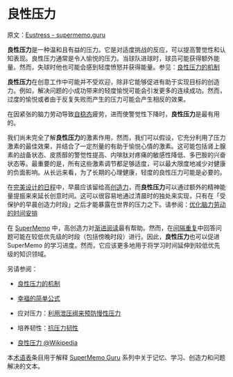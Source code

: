 # 良性压力

原文：[Eustress - supermemo.guru](https://supermemo.guru/wiki/Eustress)

**良性压力**是一种温和且有益的压力。它是对适度挑战的反应，可以提高警觉性和认知表现。良性压力通常是令人愉悦的压力。当球队进球时，球员可能获得额外能量。然而，失球时他也可能会感到轻度愤怒并获得能量。参见：[良性压力的机制](https://supermemo.guru/wiki/Mechanics_of_eustress)

**良性压力**在创意工作中可能并不受欢迎，除非它能够促进有助于实现目标的创造力。例如，解决问题的小成功带来的轻度愉悦可能会引发更多的连续成功。然而，过度的愉悦或者由于反复失败而产生的压力可能会产生相反的效果。

在因紧张的脑力劳动导致[自稳态](https://supermemo.guru/wiki/Homeostatic)疲劳，进而使警觉性下降时，**良性压力**是最有用的。

我们尚未完全了解**良性压力**的激素作用，然而，我们可以假设，它充分利用了压力激素的最佳效果，并结合了一定剂量的有助于愉悦心情的激素。这可能包括肾上腺素的战备状态、皮质醇的警觉性提高、内啡肽对疼痛的敏感性降低、多巴胺的兴奋状态等。最重要的是，所有这些激素调节都足够适度，可以最大限度地减少对健康的负面影响。从长远来看，为了长期的心理健康，轻度的良性压力可能是必要的。

在[完美设计的日程](https://supermemo.guru/wiki/Planning_a_perfect_productive_day_without_stress)中，早晨应该留给高[创造力](https://supermemo.guru/wiki/Creativity)，而**良性压力**可以通过额外的精神能量提振来来延长创意时间。这可以很容易地通过清晨时的独处来实现，只有在「受保护的早晨创造力时段」之后才能暴露在世界的压力之下。请参阅：[优化脑力劳动的时间安排](https://supermemo.guru/wiki/Optimizing_the_timing_of_brainwork)

在 [SuperMemo](https://supermemo.guru/wiki/SuperMemo) 中，高创造力对[渐进阅读](https://supermemo.guru/wiki/Incremental_reading)最有帮助。然而，在[间隔重复](https://supermemo.guru/wiki/Spaced_repetition)中回答问题可能在较低优先级的时段（包括傍晚时段）进行。因此，**良性压力**也可以促进 SuperMemo 的学习进度。然而，它应该更多地用于将学习时间延伸到较低优先级的知识领域。

另请参阅：

- [良性压力的机制](https://supermemo.guru/wiki/Mechanics_of_eustress)

- [幸福的简单公式](https://supermemo.guru/wiki/Simple_formula_for_happiness)

- 应对压力：[利用泄压阀来预防慢性压力](https://supermemo.guru/wiki/Using_stress_valves_to_prevent_chronic_stress)

- 培养韧性：[抗压力韧性](https://supermemo.guru/wiki/Stress_resilience) 

- [良性压力 @Wikipedia](https://en.wikipedia.org/wiki/Eustress)

本[术语表](https://supermemo.guru/wiki/Glossary)条目用于解释 [SuperMemo Guru](https://supermemo.guru/wiki/SuperMemo_Guru) 系列中关于记忆、学习、创造力和问题解决的文本。